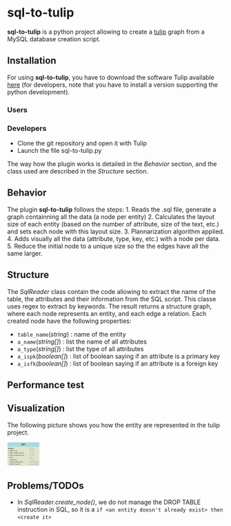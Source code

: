 # sql-to-tulip
**sql-to-tulip** is a python project allowing to create a [tulip](http://tulip.labri.fr) graph from a MySQL database creation script.


## Installation
For using **sql-to-tulip**, you have to download the software Tulip available [here](https://sourceforge.net/projects/auber/files/) (for developers, note that you have to install a version supporting the python development).

### Users


### Developers
* Clone the git repository and open it with Tulip
* Launch the file sql-to-tulip.py 

The way how the plugin works is detailed in the *Behavior* section, and the class used are described in the *Structure* section.

## Behavior
The plugin **sql-to-tulip** follows the steps:
	1. Reads the .sql file, generate a graph containning all the data (a node per entity)
	2. Calculates the layout size of each entity (based on the number of attribute, size of the text, etc.) and sets each node with this layout size.
	3. Plannarization algorithm applied.
	4. Adds visually all the data (attribute, type, key, etc.) with a node per data.
	5. Reduce the initial node to a unique size so the the edges have all the same larger.

## Structure
The *SqlReader* class contain the code allowing to extract the name of the table, the attributes and their information from the SQL script. This classe uses regex to extract by keywords.
The result returns a structure graph, where each node represents an entity, and each edge a relation.
Each created node have the following properties:
* `table_name`(*string*) : name of the entity
* `a_name`(*string[]*)   : list the name of all attributes 
* `a_type`(*string[]*)   : list the type of all attributes
* `a_ispk`(*boolean[]*)  : list of boolean saying if an attribute is a primary key
* `a_isfk`(*boolean[]*)  : list of boolean saying if an attribute is a foreign key

## Performance test

## Visualization
The following picture shows you how the entity are represented in the tulip project.

<img src="vizualization.png" alt="Entity example" style="width: 75px;"/>


## Problems/TODOs
* In *SqlReader.create_node()*, we do not manage the DROP TABLE instruction in SQL, so it is a `if <an entity doesn't already exist> then <create it>`